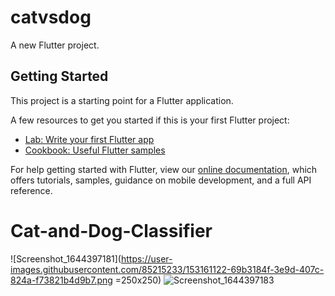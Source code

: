 # catvsdog

A new Flutter project.

## Getting Started

This project is a starting point for a Flutter application.

A few resources to get you started if this is your first Flutter project:

- [Lab: Write your first Flutter app](https://flutter.dev/docs/get-started/codelab)
- [Cookbook: Useful Flutter samples](https://flutter.dev/docs/cookbook)

For help getting started with Flutter, view our
[online documentation](https://flutter.dev/docs), which offers tutorials,
samples, guidance on mobile development, and a full API reference.
# Cat-and-Dog-Classifier


![Screenshot_1644397181](https://user-images.githubusercontent.com/85215233/153161122-69b3184f-3e9d-407c-824a-f73821b4d9b7.png =250x250)
![Screenshot_1644397183](https://user-images.githubusercontent.com/85215233/153161129-67b5818b-17c2-4814-8b78-6bed127fee98.png)

